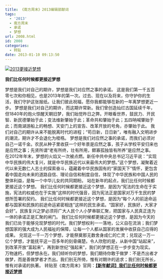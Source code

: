 ```yaml
---
title: 《南方周末》2013编辑部献词
tags:
  - '2013'
  - 南方周末
  - 承诺
  - 梦想
url: 2008.html
id: 2008
categories:
  - 转贴
date: 2013-01-10 09:13:50
---
```


[![](http://photo.guolaijie.com/rooufer/uploads/2013/01/2013更接近梦想.jpg "2013更接近梦想")](http://photo.guolaijie.com/rooufer/uploads/2013/01/2013更接近梦想.jpg)

**我们比任何时候都更接近梦想**

梦想是我们对自己的期许，梦想是我们对应然之事的承诺。 这是我们第一千五百零七次和你相见，也是2013年的第一次。过去、现在以及将来，你守护你的生活，我们守护这张报纸。让我们彼此祝福，愿你我都能够在新的一年离梦想更近一步。 梦想是我们对自己的期许，而这期许常新。我们曾创造灿烂古国延续千年，但1840年的炮火惊醒天朝旧梦，我们始觉昨日之弊。开眼看世界，鼓民力、开民智、新民德肇始于此；变法维新肇始于此；革命共和肇始于此；五四呐喊肇始于此；而南湖游船上的畅想、天安门上的宣告、改革开放的号角，亦肇始于此。 我们对自己的期许从来不能脱离时代的进程；“苟日新，日日新”，唯有融入文明进步的潮流，期许才不会退化为桎梏。 梦想是我们对应然之事的承诺，而我们必须对自己一诺千金。农民从种子里收获一个好年景是应然之事，孩子从学校平安归来也是应然之事；先贤所谓“老有所终，壮有所用，鳏寡孤独皆有所养”是应然之事。 在2012年年末，梦想的火焰又一次被点燃。新任中共中央总书记习近平说：“实现中华民族的伟大复兴，就是中华民族近代以来最伟大的梦想。”这个梦想，凝聚着近代以来无数仁人志士的探索奋斗，蕴藏着中华民族固有的“家国天下”情怀，更包含着中国走向未来的道路自信、理论自信和制度自信，体现了中华民族和中国人民的整体利益，是每一个中华儿女的共同期盼。 站在新年的起点，我们比任何时候都更接近这个梦想。 我们比任何时候都更接近这个梦想，是因为“宪法的生命在于实施，宪法的权威也在于实施”这样的时代强音，因为宪法正是国家对万千生民的梦想所签署的契约。 我们比任何时候都更接近这个梦想，是因为“每个人的前途命运都与国家和民族的前途命运紧密相连”这样的民生承诺。“国家好，民族好，大家才会好”。民族复兴之梦必须将广大人民个人小梦串联汇聚，把国家与人民真正连为一体的承诺正是汇聚的闸门。 我们比任何时候都更接近这个梦想，是因为今天的我们已处于能够兑现梦想的时代。我们梦想权利一一落地，公义自在流淌；我们梦想国家的强大成为人民福祉的保障，让每一个人都从国家的发展中收获自己应得的成果。 兑现这一千一万个梦想，才能祭奠那无数舍身成仁的亡灵；兑现这一万一亿个梦想，才能抚平这一百多年的刻骨痛楚。令人欣慰的是，从新中国“站起来”，到改革开放“富起来”，再到新世纪“强起来”，我们的梦想正在一步步变为现实。 万物速朽，但梦想永在。我们倾听你的梦想，我们期待你敢于做梦：不是杰出者才做梦，而是善做梦者才杰出。我们别无所倚，惟有对期许的追求；我们别无所长，惟有对承诺的执著。 转贴至《南方周末》官网：[**【新年献词】我们比任何时候都更接近梦想**](http://www.infzm.com/content/84793 "南方周末2013【新年献词】我们比任何时候都更接近梦想")